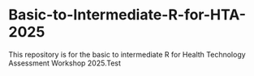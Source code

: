 # Basic-to-Intermediate-R-for-HTA-2025
This repository is for the basic to intermediate R for Health Technology Assessment Workshop 2025.Test
